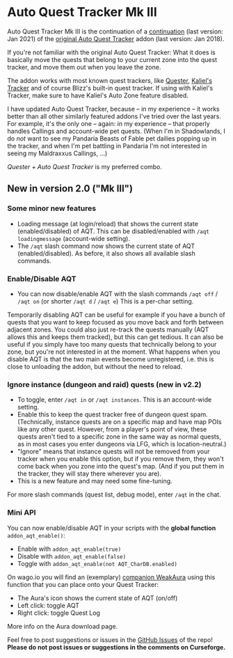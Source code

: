 # Auto Quest Tracker Mk III

Auto Quest Tracker Mk III is the continuation of a [continuation](https://github.com/gamer-angel05/AutoQuestTracker) (last version: Jan 2021) of the [original Auto Quest Tracker](https://www.curseforge.com/wow/addons/auto-quest-tracker) addon (last version: Jan 2018).

If you're not familiar with the original Auto Quest Tracker: What it does is basically move the quests that belong to your current zone into the quest tracker, and move them out when you leave the zone.

The addon works with most known quest trackers, like [Quester](https://www.curseforge.com/wow/addons/quester), [Kaliel's Tracker](https://www.curseforge.com/wow/addons/kaliels-tracker) and of course Blizz's built-in quest tracker. If using with Kaliel's Tracker, make sure to have Kaliel's Auto Zone feature disabled.

I have updated Auto Quest Tracker, because – in my experience – it works better than all other similarly featured addons I've tried over the last years. For example, it's the only one – again: in my experience – that properly handles Callings and account-wide pet quests. (When I'm in Shadowlands, I do _not_ want to see my Pandaria Beasts of Fable pet dailies popping up in the tracker, and when I'm pet battling in Pandaria I'm not interested in seeing my Maldraxxus Callings, …)

_Quester + Auto Quest Tracker_ is my preferred combo.


## New in version 2.0 ("Mk III")

### Some minor new features

- Loading message (at login/reload) that shows the current state (enabled/disabled) of AQT. This can be disabled/enabled with `/aqt loadingmessage` (account-wide setting).
- The `/aqt` slash command now shows the current state of AQT (enabled/disabled). As before, it also shows all available slash commands.

### Enable/Disable AQT

- You can now disable/enable AQT with the slash commands `/aqt off` / `/aqt on` (or shorter `/aqt d` / `/aqt e`) This is a per-char setting.

Temporarily disabling AQT can be useful for example if you have a bunch of quests that you want to keep focused as you move back and forth between adjacent zones. You could also just re-track the quests manually (AQT allows this and keeps them tracked), but this can get tedious. 
It can also be useful if you simply have too many quests that technically belong to your zone, but you're not interested in at the moment.
What happens when you disable AQT is that the two main events become unregistered, i.e. this is close to unloading the addon, but without the need to reload.

### Ignore instance (dungeon and raid) quests (new in v2.2)

- To toggle, enter `/aqt in` or `/aqt instances`. This is an account-wide setting.
- Enable this to keep the quest tracker free of dungeon quest spam. (Technically, instance quests are on a specific map and have map POIs like any other quest. However, from a player's point of view, these quests aren't tied to a specific zone in the same way as normal quests, as in most cases you enter dungeons via LFG, which is location-neutral.)
- "Ignore" means that instance quests will not be removed from your tracker when you enable this option, but if you remove them, they won't come back when you zone into the quest's map. (And if you put them in the tracker, they will stay there wherever you are).
- This is a new feature and may need some fine-tuning.

For more slash commands (quest list, debug mode), enter `/aqt` in the chat.

### Mini API

You can now enable/disable AQT in your scripts with the __global function__ `addon_aqt_enable()`:

- Enable with `addon_aqt_enable(true)`
- Disable with `addon_aqt_enable(false)`
- Toggle with `addon_aqt_enable(not AQT_CharDB.enabled)`

On wago.io you will find an (exemplary) [companion WeakAura](https://wago.io/3sHwNATna) using this function that you can place onto your Quest Tracker:

- The Aura's icon shows the current state of AQT (on/off)
- Left click: toggle AQT
- Right click: toggle Quest Log

More info on the Aura download page.


Feel free to post suggestions or issues in the [GitHub Issues](https://github.com/tflo/PetWalker/issues) of the repo!
__Please do not post issues or suggestions in the comments on Curseforge.__



